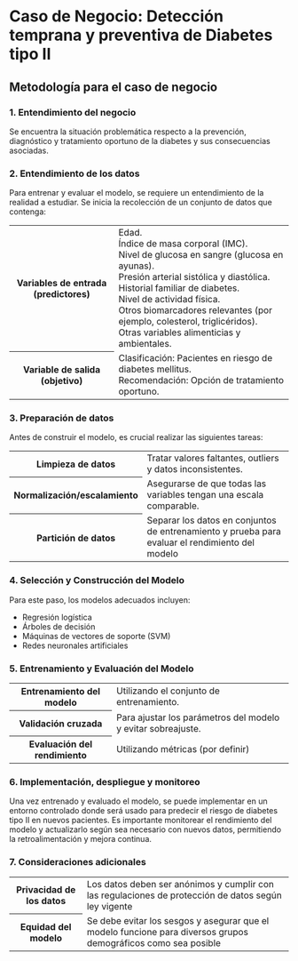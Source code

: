 # Caso de Negocio: Detección temprana y preventiva de Diabetes tipo II

## Metodología para el caso de negocio

### 1. Entendimiento del negocio

Se encuentra la situación problemática respecto a la prevención, diagnóstico y tratamiento oportuno de la diabetes y sus consecuencias asociadas.     


### 2. Entendimiento de los datos

Para entrenar y evaluar el modelo, se requiere un entendimiento de la realidad a estudiar. Se inicia la recolección de un conjunto de datos que contenga:

<table>
  <tr>
    <th>Variables de entrada (predictores)</th>
    <td>Edad.<br>Índice de masa corporal (IMC).<br>Nivel de glucosa en sangre (glucosa en ayunas).<br>Presión arterial sistólica y diastólica.<br>Historial familiar de diabetes.<br>Nivel de actividad física.<br>Otros biomarcadores relevantes (por ejemplo, colesterol, triglicéridos).<br>Otras variables alimenticias y ambientales.</td>
  </tr>
  <tr>
    <th>Variable de salida (objetivo)</th>
    <td>Clasificación: Pacientes en riesgo de diabetes mellitus.<br>Recomendación: Opción de tratamiento oportuno.</td>
  </tr>
</table>


### 3. Preparación de datos

Antes de construir el modelo, es crucial realizar las siguientes tareas:
<table>
  <tr>
    <th>Limpieza de datos</th>
    <td>Tratar valores faltantes, outliers y datos inconsistentes.</td>
  </tr>
  <tr>
    <th>Normalización/escalamiento</th>
    <td>Asegurarse de que todas las variables tengan una escala comparable.</td>
  </tr>
    <tr>
    <th>Partición de datos</th>
    <td>Separar los datos en conjuntos de entrenamiento y prueba para evaluar el rendimiento del modelo
    </td>
  </tr>
</table>


### 4. Selección y Construcción del Modelo

Para este paso, los modelos adecuados incluyen:
* Regresión logística 
* Árboles de decisión
* Máquinas de vectores de soporte (SVM)
* Redes neuronales artificiales  


### 5. Entrenamiento y Evaluación del Modelo
<table>
  <tr>
    <th>Entrenamiento del modelo</th>
    <td>Utilizando el conjunto de entrenamiento.</td>
  </tr>
  <tr>
    <th>Validación cruzada</th>
    <td>Para ajustar los parámetros del modelo y evitar sobreajuste.</td>
  </tr>
    <tr>
    <th>Evaluación del rendimiento</th>
    <td>Utilizando métricas (por definir)
</td>
  </tr>
</table>



### 6. Implementación, despliegue y monitoreo

Una vez entrenado y evaluado el modelo, se puede implementar en un entorno controlado donde será usado para predecir el riesgo de diabetes tipo II en nuevos pacientes. Es importante monitorear el rendimiento del modelo y actualizarlo según sea necesario con nuevos datos, permitiendo la retroalimentación y mejora continua.


### 7. Consideraciones adicionales

<table>
  <tr>
    <th>Privacidad de los datos</th>
    <td>Los datos deben ser anónimos y cumplir con las regulaciones de protección de datos según ley vigente</td>
  </tr>
  <tr>
    <th>Equidad del modelo</th>
    <td>Se debe evitar los sesgos y asegurar que el modelo funcione para diversos grupos demográficos como sea posible</td>
  </tr>
</table>